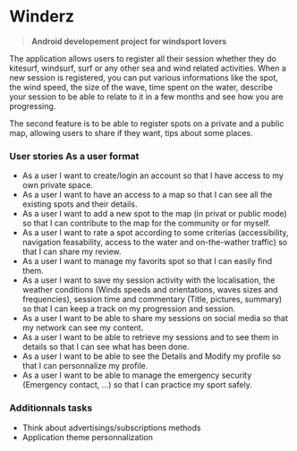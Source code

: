 # Winderz

> **Android developement project for windsport lovers**

The application allows users to register all their session whether they do kitesurf, windsurf, surf or any other sea and wind related activities.
When a new session is registered, you can put various informations like the spot, the wind speed, the size of the wave, time spent on the water, describe your session to be able to relate to it in a few months and see how you are progressing.

The second feature is to be able to register spots on a private and a public map, allowing users to share if they want, tips about some places.

### User stories As a user format

* As a user I want to create/login an account so that I have access to my own private space.
* As a user I want to have an access to a map so that I can see all the existing spots and their details.
* As a user I want to add a new spot to the map (in privat or public mode) so that I can contribute to the map for the community or for myself.
* As a user I want to rate a spot according to some criterias (accessibility, navigation feasability, access to the water and on-the-wather traffic) so that I can share my review.
* As a user I want to manage my favorits spot so that I can easily find them.
* As a user I want to save my session activity with the localisation, the weather conditions (Winds speeds and orientations, waves sizes and frequencies), session time and commentary (Title, pictures, summary) so that I can keep a track on my progression and session.
* As a user I want to be able to share my sessions on social media so that my network can see my content.
* As a user I want to be able to retrieve my sessions and to see them in details so that I can see what has been done.
* As a user I want to be able to see the Details and Modify my profile so that I can personnalize my profile.
* As a user I want to be able to manage the emergency security (Emergency contact, ...) so that I can practice my sport safely.

### Additionnals tasks

* Think about advertisings/subscriptions methods
* Application theme personnalization
